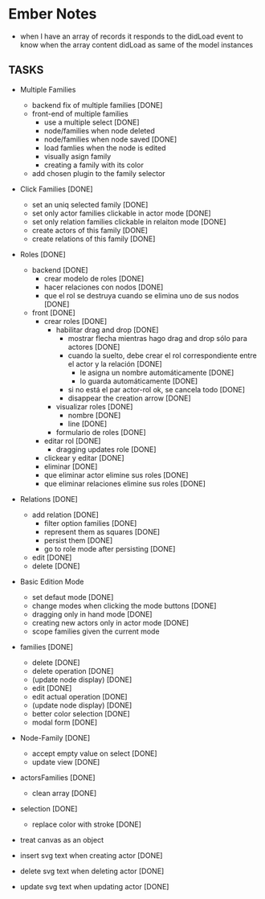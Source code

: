 # Ember Notes

* when I have an array of records it responds to the didLoad event to
  know when the array content didLoad as same of the model instances

## TASKS

* Multiple Families
  * backend fix of multiple families [DONE]
  * front-end of multiple families
    * use a multiple select [DONE]
    * node/families when node deleted
    * node/families when node saved [DONE]
    * load famlies when the node is edited
    * visually asign family
    * creating a family with its color
  * add chosen plugin to the family selector


* Click Families [DONE]
  * set an uniq selected family [DONE]
  * set only actor families clickable in actor mode [DONE]
  * set only relation families clickable in relaiton mode [DONE]
  * create actors of this family [DONE]
  * create relations of this family [DONE]

* Roles [DONE]
  * backend [DONE]
    * crear modelo de roles [DONE]
    * hacer relaciones con nodos [DONE]
    * que el rol se destruya cuando se elimina uno de sus nodos [DONE]
  * front [DONE]
    * crear roles [DONE]
      * habilitar drag and drop [DONE]
        * mostrar flecha mientras hago drag and drop sólo para actores [DONE]
        * cuando la suelto, debe crear el rol correspondiente entre el actor y
          la relación [DONE]
          * le asigna un nombre automáticamente [DONE]
          * lo guarda automáticamente [DONE]
        * si no está el par actor-rol ok, se cancela todo [DONE]
        * disappear the creation arrow [DONE]
      * visualizar roles [DONE]
        * nombre [DONE]
        * line [DONE]
      * formulario de roles [DONE]
    * editar rol [DONE]
      * dragging updates role [DONE]
    * clickear y editar [DONE]
    * eliminar [DONE]
    * que eliminar actor elimine sus roles [DONE]
    * que eliminar relaciones elimine sus roles [DONE]

* Relations [DONE]
  * add relation [DONE]
    * filter option families [DONE]
    * represent them as squares [DONE]
    * persist them [DONE]
    * go to role mode after persisting [DONE]
  * edit [DONE]
  * delete [DONE]

* Basic Edition Mode
  * set defaut mode [DONE]
  * change modes when clicking the mode buttons [DONE]
  * dragging only in hand mode [DONE]
  * creating new actors only in actor mode [DONE]
  * scope families given the current mode

* families [DONE]
  * delete [DONE]
   * delete operation [DONE]
   * (update node display) [DONE]
  * edit [DONE]
   * edit actual operation [DONE]
   * (update node display) [DONE]
  * better color selection [DONE]
  * modal form [DONE]
* Node-Family [DONE]
  * accept empty value on select [DONE]
  * update view [DONE]
* actorsFamilies [DONE]
  * clean array [DONE]
* selection [DONE]
  * replace color with stroke [DONE]

* treat canvas as an object

* insert svg text when creating actor [DONE]
* delete svg text when deleting actor [DONE]
* update svg text when updating actor [DONE]
